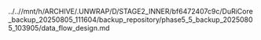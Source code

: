 ../..//mnt/h/ARCHIVE/.UNWRAP/D/STAGE2_INNER/bf6472407c9c/DuRiCore_backup_20250805_111604/backup_repository/phase5_5_backup_20250805_103905/data_flow_design.md